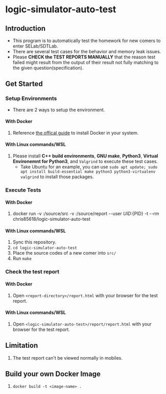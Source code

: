 # logic-simulator-auto-test

## Introduction

* This program is to automatically test the homework for new comers to enter SELab/SDTLab.
* There are several test cases for the behavior and memory leak issues.
* Please **CHECK the TEST REPORTS MANUALLY** that the reason test failed might result from the output of their result not fully matching to the given question(specification).


## Get Started

### Setup Environments

* There are 2 ways to setup the environment.

#### With Docker

1. Reference [the offical guide](https://docs.docker.com/engine/install/) to install Docker in your system.

#### With Linux commands/WSL

1. Please install **C++ build environments**, **GNU make**, **Python3**, **Virtual Environemnt for Python3**, and `Valgrind` to execute these test cases.
    * Take Ubuntu for an example, you can use `sudo apt update; sudo apt install build-essential make python3 python3-virtualenv valgrind` to install those packages.

### Execute Tests

#### With Docker

1. docker run -v <source-code-of-a-new-comer>:/source/src -v <report-directory>:/source/report --user ${UID}:${PID} -t --rm chris85618/logic-simulator-auto-test

#### With Linux commands/WSL

1. Sync this repository.
2. `cd logic-simulator-auto-test`
3. Place the source codes of a new comer into `src/`
4. Run `make`

### Check the test report

#### With Docker

1. Open `<report-directory>/report.html` with your browser for the test report.

#### With Linux commands/WSL

1. Open `<logic-simulator-auto-test>/report/report.html` with your browser for the test report.

## Limitation

1. The test report can't be viewed normally in mobiles.

## Build your own Docker Image

1. `docker build -t <image-name> .`
